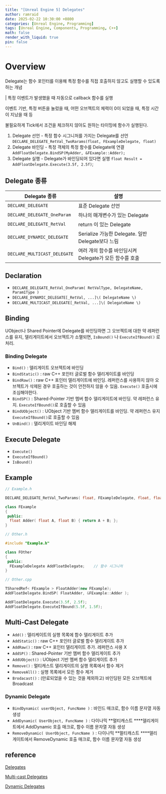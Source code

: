 ```yaml
---
title: "[Unreal Engine 5] Delegates"
author: ramraid
date: 2025-02-22 10:30:00 +0800
categories: [Unreal Engine, Programming]
tags: [Unreal Engine, Components, Programming, C++]
math: false
render_with_liquid: true
pin: false
---
```


# Overview

Delegate는 함수 포인터를 이용해 특정 함수를 직접 호출하지 않고도 실행할 수 있도록 하는 개념

| 특정 이벤트가 발생했을 때 자동으로 callback 함수를 실행

이벤트 기반, 특정 버튼을 눌렀을 때, 어떤 오브젝트의 체력이 0이 되었을 때, 특정 시간이 지났을 때 등

불필요하게 Tick에서 조건을 체크하지 않아도 원하는 타이밍에 함수가 실행된다.

1. Delegate 선언 - 특정 함수 시그니처를 가지는 Delegate를 선언
`DECLARE_DELEGATE_RetVal_TwoRarams(float, FExampleDelegate, float)`
2. Delegate 바인딩 - 특정 객체의 특정 함수를 Delegate에 연결
`AddFloatDelegate.BindSP(MyAdder, &FExample::Adder);`
3. Delegate 실행 - Delegate가 바인딩되어 있다면 실행
`float Result = AddFloatDelegate.Execute(3.5f, 2.5f)`;

## Delegate 종류

| Delegate 종류                | 설명                                                    |
| ---------------------------- | ------------------------------------------------------- |
| `DECLARE_DELEGATE`           | 표준 Delegate 선언                                      |
| `DECLARE_DELEGATE_OneParam`  | 하나의 매개변수가 있는 Delegate                         |
| `DECLARE_DELEGATE_RetVal`    | return 이 있는 Delegate                                 |
| `DECLARE_DYNAMIC_DELEGATE`   | Serialize 가능한 Delegate. 일반 Delegate보다 느림       |
| `DECLARE_MULTICAST_DELEGATE` | 여러 개의 함수를 바인딩시켜 Delegate가 모든 함수를 호출 |

## Declaration

- `DECLARE_DELEGATE_RetVal_OneParam( RetValType, DelegateName, Param1Type )`
- `DECLARE_DYNAMIC_DELEGATE[_RetVal, ...]\( DelegateName \)`
- `DECLARE_MULTICAST_DELEGATE[_RetVal, ...]\( DelegateName \)`

## Binding

UObject나 Shared Pointer에 Delegate를 바인딩하면 그 오브젝트에 대한 약 레퍼런스를 유지, 델리게이트에서 오브젝트가 소멸되면, `IsBound()` 나 `ExecuteIfBound()` 로 처리.

### Binding Delegate

- `Bind()` : 델리게이트 오브젝트에 바인딩
- `BindStatic()` : raw C++ 포인터 글로벌 함수 델리게이트를 바인딩
- `BindRaw()` : raw C++ 포인터 델리게이트에 바인딩. 레퍼런스를 사용하지 않아 오브젝트가 삭제된 경우 호출하는 것이 안전하지 않을 수 있음.
`Execute()` 호출시에 조심해야한다.
- `BindSP()` : Shared-Pointer 기반 멤버 함수 델리게이트에 바인딩. 약 레퍼런스 유지. `ExecuteIfBound()`로 호출할 수 있음
- `BindUObject()` : UObject 기반 멤버 함수 델리게이트를 바인딩. 약 레퍼런스 유지
`ExecuteIfBound()`로 호출할 수 있음
- `UnBind()` : 델리게이트 바인딩 해제

## Execute Delegate

- `Execute()`
- `ExecuteIfBound()`
- `IsBound()`

## Example

```cpp
// Example.h

DECLARE_DELEGATE_RetVal_TwoParams( float, FExampleDelegate, float, float )

class FExample
{
 public:
  float Adder( float A, float B) { return A + B; };
}

// Other.h

#include "Example.h"

class FOther
{
 public:
  FExampleDelegate AddFloatDelegate;    // 함수 시그니처
}

// Other.cpp

TSharedRef< FExample > FloatAdder(new FExample);
AddFloatDelegate.BindSP( FloatAdder, &FExample::Adder );

AddFloatDelegate.Execute(3.5f, 2.5f);
AddFloatDelegate.ExecuteIfBound(5.5f, 1.5f);
```

## Multi-Cast Delegate

- `Add()` : 델리케이트의 실행 목록에 함수 델리게이트 추가
- `AddStatic()` : raw C++ 포인터 글로벌 함수 델리게이트 추가
- `AddRaw()` : raw C++ 포인터 델리게이트 추가. 레퍼런스 사용 X
- `AddSP()` : Shared-Pointer 기반 멤버 함수 델리게이트 추가
- `AddUObject()` : UObject 기반 멤버 함수 델리게이트 추가
- `Remove()` : 멀티캐스트 델리게이트의 실행 목록에서 함수 제거
- `RemoveAll()` : 실행 목록에서 모든 함수 제거
- `Brodacast()` : (만료되었을 수 있는 것을 제외하고) 바인딩된 모든 오브젝트에 Broadcast

### Dynamic Delegate

- `BindDynamic( userObject, FuncName )` : 바인드 매크로, 함수 이름 문자열 자동 생성
- `AddDynamic( UserObject, FuncName )` : 다이나믹 **멀티캐스트 ****델리게이트에서 AddDynamic 호출 매크로, 함수 이름 문자열 자동 생성
- `RemoveDynamic( UserObject, FuncName )` : 다이나믹 **멀티캐스트 ****델리게이트에서 RemoveDynamic 호출 매크로, 함수 이름 문자열 자동 생성

## reference

[Delegates](https://dev.epicgames.com/documentation/en-us/unreal-engine/delegates-and-lamba-functions-in-unreal-engine)

[Multi-cast Delegates](https://dev.epicgames.com/documentation/en-us/unreal-engine/multicast-delegates-in-unreal-engine)

[Dynamic Delegates](https://dev.epicgames.com/documentation/en-us/unreal-engine/dynamic-delegates-in-unreal-engine)
